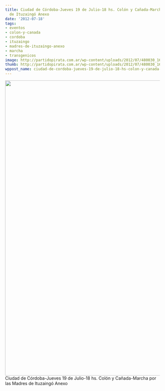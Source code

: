 ```yaml
---
title: Ciudad de Córdoba-Jueves 19 de Julio-18 hs. Colón y Cañada-Marcha por las Madres
  de Ituzaingó Anexo
date: '2012-07-18'
tags:
- eventos
- colon-y-canada
- cordoba
- ituzaingo
- madres-de-ituzaingo-anexo
- marcha
- transgenicos
image: http://partidopirata.com.ar/wp-content/uploads/2012/07/480030_165913330209622_1088118548_n.jpg
thumb: http://partidopirata.com.ar/wp-content/uploads/2012/07/480030_165913330209622_1088118548_n-150x150.jpg
wppost_name: ciudad-de-cordoba-jueves-19-de-julio-18-hs-colon-y-canada-marcha-por-las-madres-de-ituzaingo-anexo
---
```


<a href="http://partidopirata.com.ar/wp-content/uploads/2012/07/480030_165913330209622_1088118548_n.jpg"><img class="size-full wp-image-5339" title="Marcha por las Madres de Ituzaingo" src="http://partidopirata.com.ar/wp-content/uploads/2012/07/480030_165913330209622_1088118548_n.jpg" alt="" width="737" height="960" /></a> Ciudad de Córdoba-Jueves 19 de Julio-18 hs. Colón y Cañada-Marcha por las Madres de Ituzaingó Anexo

